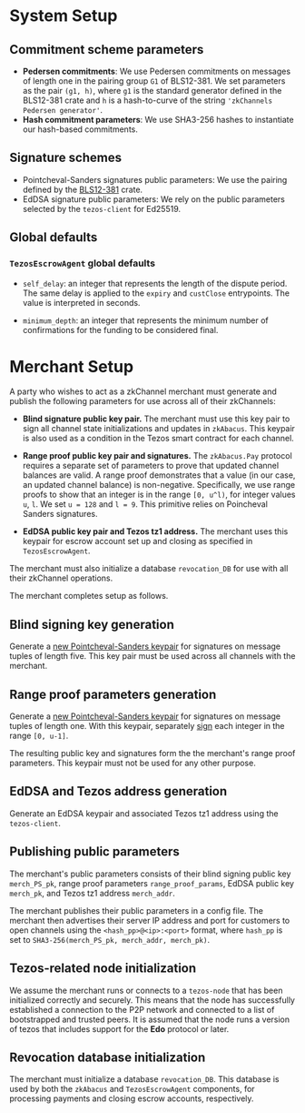 # System Setup

## Commitment scheme parameters
* **Pedersen commitments**: We use Pedersen commitments on messages of length one in the pairing group `G1` of BLS12-381. We set parameters as the pair `(g1, h)`, where `g1` is the standard generator defined in the BLS12-381 crate and `h` is a hash-to-curve of the string `'zkChannels Pedersen generator'`.
* **Hash commitment parameters**:
We use SHA3-256 hashes to instantiate our hash-based commitments.

## Signature schemes
* Pointcheval-Sanders signatures public parameters: We use the pairing defined by the [BLS12-381](https://crates.io/crates/bls12_381) crate. 
* EdDSA signature public parameters: We rely on the public parameters selected by the `tezos-client` for Ed25519.

## Global defaults
### `TezosEscrowAgent` global defaults
* `self_delay`: an integer that represents the length of the dispute period. The same delay is applied to the `expiry` and `custClose` entrypoints. The value is interpreted in seconds. 

* `minimum_depth`: an integer that represents the minimum number of confirmations for the funding to be considered final.

# Merchant Setup

A party who wishes to act as a zkChannel merchant must generate and publish the following parameters for use across all of their zkChannels: 

* **Blind signature public key pair.** The merchant must use this key pair to sign all channel state initializations and updates in `zkAbacus`. This keypair is also used as a condition in the Tezos smart contract for each channel. 
* **Range proof public key pair and signatures.** The `zkAbacus.Pay` protocol requires a separate set of parameters to prove that updated channel balances are valid. A range proof demonstrates that a value (in our case, an updated channel balance) is non-negative. Specifically, we use range proofs to show that an integer is in the range `[0, u^l)`, for integer values `u`, `l`. We set `u = 128` and `l = 9`. This primitive relies on Poincheval Sanders signatures.

* **EdDSA public key pair and Tezos tz1 address.** The merchant uses this keypair for escrow account set up and closing as specified in `TezosEscrowAgent`.

The merchant must also initialize a database `revocation_DB` for use with all their zkChannel operations.

The merchant completes setup as follows.
## Blind signing key generation

Generate a [new Pointcheval-Sanders keypair](https://github.com/boltlabs-inc/libzkchannels-crypto/blob/main/libzkchannels-crypto/src/ps_keys.rs#L69) for signatures on message tuples of length five.
This key pair must be used across all channels with the merchant.

## Range proof parameters generation

Generate a [new Pointcheval-Sanders keypair](https://github.com/boltlabs-inc/libzkchannels-crypto/blob/main/libzkchannels-crypto/src/ps_keys.rs#L69) for signatures on message tuples of length one.
With this keypair, separately [sign](https://github.com/boltlabs-inc/libzkchannels-crypto/blob/main/libzkchannels-crypto/src/ps_signatures.rs#L64) each integer in the range `[0, u-1]`.

The resulting public key and signatures form the the merchant's range proof parameters. This keypair must not be used for any other purpose.

## EdDSA and Tezos address generation
Generate an EdDSA keypair and associated Tezos tz1 address using the `tezos-client`.

## Publishing public parameters
The merchant's public parameters consists of their blind signing public key `merch_PS_pk`, range proof parameters `range_proof_params`, EdDSA public key `merch_pk`, and Tezos tz1 address `merch_addr`. 

The merchant publishes their public parameters in a config file. The merchant then advertises their server IP address and port for customers to open channels using the `<hash_pp>@<ip>:<port>` format, where `hash_pp` is set to `SHA3-256(merch_PS_pk, merch_addr, merch_pk)`.

## Tezos-related node initialization
We assume the merchant runs or connects to a `tezos-node` that has been initialized correctly and securely. This means that the node has successfully established a connection to the P2P network and connected to a list of bootstrapped and trusted peers. It is assumed that the node runs a version of tezos that includes support for the **Edo** protocol or later.

## Revocation database initialization
The merchant must initialize a database `revocation_DB`. This database is used by both the `zkAbacus` and `TezosEscrowAgent` components, for processing payments and closing escrow accounts, respectively.